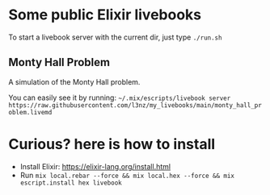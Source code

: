 # Some public Elixir livebooks


To start a livebook server with the current dir, just type `./run.sh`	

## Monty Hall Problem


A simulation of the Monty Hall problem.

You can easily see it by running:  `~/.mix/escripts/livebook server https://raw.githubusercontent.com/l3nz/my_livebooks/main/monty_hall_problem.livemd`




# Curious? here is how to install

* Install Elixir: https://elixir-lang.org/install.html
* Run `mix local.rebar --force && mix local.hex --force && mix escript.install hex livebook`


